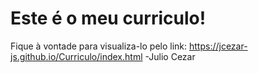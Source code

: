 # Este é o meu curriculo!
Fique à vontade para visualiza-lo pelo link: https://jcezar-js.github.io/Curriculo/index.html
-Julio Cezar
